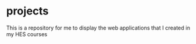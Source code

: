 # projects
This is a repository for me to display the web applications that I created in my HES courses
